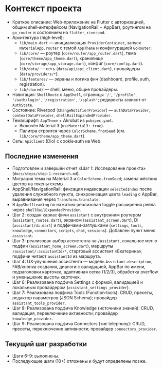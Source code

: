 # Контекст проекта

- Краткое описание: Web‑приложение на Flutter с авторизацией, общим shell‑интерфейсом (NavigationRail + AppBar), роутингом на `go_router` и состоянием на `flutter_riverpod`.
- Архитектура (high‑level):
  - `lib/main.dart` — инициализация `ProviderContainer`, запуск `MaterialApp.router` с темой `AppTheme` и конфигурацией `GoRouter`.
  - `lib/core/` — роутер (`core/router/app_router.dart`), тема (`core/theme/app_theme.dart`), хранилище (`core/storage/app_storage.dart`), конфиг (`core/config.dart`).
  - `lib/data/` — сеть (`data/api/api_client.dart`), провайдеры (`data/providers/*`).
  - `lib/features/` — экраны и логика фич (dashboard, profile, auth, registration).
  - `lib/shared/` — shell, меню, общие провайдеры.
- Навигация: `ShellRoute` с `AppShell`, страницы `'/'`, `'/profile'`, `'/auth/login'`, `'/registration'`, `'/splash'`; редиректы зависят от `AuthState`.
- Состояние: Riverpod (`ChangeNotifierProvider`) — `authDataProvider`, `contextDataProvider`, `shellRailExpandedProvider`.
- Тема/шрифт: `AppTheme` + Akrobat из `pubspec.yaml`.
  - Включён Material 3 (`useMaterial3: true`).
  - Палитра строится через `ColorScheme.fromSeed` (см. `lib/core/theme/app_theme.dart`).
- Сеть: `ApiClient` (Dio) с cookie‑auth на Web.

## Последние изменения
- Подготовлен и завершён отчет «Шаг 1: Исследование проекта» (`docs/steps/step-1-research.md`).
- Миграция темы на Material 3 и `ColorScheme.fromSeed`; замена жёстких цветов на токены схемы.
- AppShell/NavigationRail: фиксация индексации `selectedIndex` после удаления служебного пункта, синхронизация цвета `leading` с AppBar, выравнивания через `Transform.translate`.
- В `AppShellLeading` по нажатию реализован toggle расширения рейла через `shellRailExpandedProvider`.
- Шаг 2: создан каркас фичи `assistant` с внутренним роутером (`assistant_routes.dart`), экраном (`assistant_screen.dart`), DI (`assistant/di.dart`) и подфичами-заглушками (`settings`, `tools`, `knowledge`, `connectors`, `scripts`, `chat`, `sessions`). Добавлен пункт меню `assistant`.
- Шаг 3: реализован выбор ассистента на `/assistant`, локальное меню подфич (`assistant_home_screen.dart`), маршруты `/assistant/:assistantId/*`, стартовый ассистент «Екатерина», подфичи читают `assistantId` из маршрута.
- Шаг 4: UX‑улучшения ассистента — модель `Assistant.description`, FAB/кнопка создания, диалоги с валидацией, AppBar по имени, подзаголовки карточек, адаптивная сетка (1/2/3), обработка overflow и уменьшение высоты карточек.
- Шаг 6: Реализована подфича Settings с формой, валидацией и локальным провайдером (`assistant_settings_provider`).
- Шаг 7: Реализована подфича Tools (Function‑tools): CRUD, пресеты, редактор параметров (JSON Schema); провайдер `assistant_tools_provider`.
- Шаг 8: Реализована подфича Knowledge (источники знаний): CRUD, валидация, переключение активности; провайдер `knowledge_provider`.
- Шаг 9: Реализована подфича Connectors (тип telephony): CRUD, пресеты, переключение активности; провайдер `connectors_provider`.

## Текущий шаг разработки
- Шаги 6–9: выполнены.
- Последующие шаги (10+) отложены и будут определены позже.
